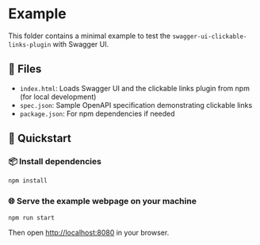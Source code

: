 # Example

This folder contains a minimal example to test the `swagger-ui-clickable-links-plugin` with Swagger UI.

## 📁 Files

- `index.html`: Loads Swagger UI and the clickable links plugin from npm (for local development)
- `spec.json`: Sample OpenAPI specification demonstrating clickable links
- `package.json`: For npm dependencies if needed

## 🚀 Quickstart

### 📦 Install dependencies

```bash
npm install
```

### 🌐 Serve the example webpage on your machine

```bash
npm run start
```

Then open [http://localhost:8080](http://localhost:8080) in your browser.
